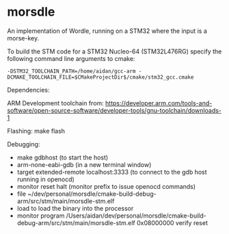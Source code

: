 # morsdle
An implementation of Wordle, running on a STM32 where the input is a morse-key.


To build the STM code for a STM32 Nucleo-64 (STM32L476RG) specify the following command line arguments to cmake:

`-DSTM32_TOOLCHAIN_PATH=/home/aidan/gcc-arm -DCMAKE_TOOLCHAIN_FILE=$CMakeProjectDir$/cmake/stm32_gcc.cmake`

Dependencies:

ARM Development toolchain from: 
https://developer.arm.com/tools-and-software/open-source-software/developer-tools/gnu-toolchain/downloads-1

Flashing:
make flash

Debugging:

* make gdbhost (to start the host)
* arm-none-eabi-gdb (in a new terminal window)
* target extended-remote localhost:3333 (to connect to the gdb host running in openocd)
* monitor reset halt (monitor prefix to issue openocd commands)
* file ~/dev/personal/morsdle/cmake-build-debug-arm/src/stm/main/morsdle-stm.elf
* load to load the binary into the processor
* monitor program /Users/aidan/dev/personal/morsdle/cmake-build-debug-arm/src/stm/main/morsdle-stm.elf 0x08000000 verify reset


